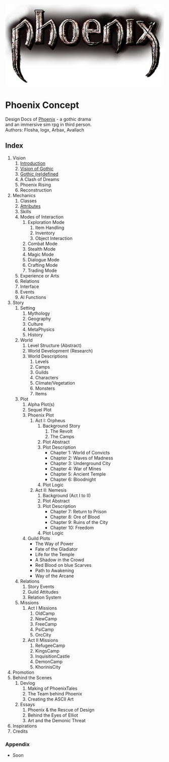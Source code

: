 <a href="/"><img src="/_img/phnx-logo-2023b.png" alt="Phoenix Logo"></a>

# Phoenix Concept

Design Docs of [Phoenix](/) - a gothic drama  
and an immersive sim rpg in third person.  
Authors: Flosha, logx, Arbax, Avallach  

## Index

1. Vision
	1. [Introduction](/vision/introduction)
	2. [Vision of Gothic](/vision/vision-of-gothic)
    2. [Gothic (re)defined](/vision/gothic-defined)
	3. A Clash of Dreams
	4. Phoenix Rising
	5. Reconstruction
2. Mechanics
	1. Classes
	2. [Attributes](/mechanics/attributes.html)
	3. Skills
	4. Modes of Interaction 
		1. Exploration Mode
			1. Item Handling
			2. Inventory
			3. Object Interaction 
		2. Combat Mode
		3. Stealth Mode
		4. Magic Mode
		5. Dialogue Mode
		6. Crafting Mode
		7. Trading Mode
	5. Experience or Arts
	6. Relations
	7. Interface
	8. Events
	9. AI Functions
3. Story
	1. Setting
		1. Mythology
		2. Geography
		3. Culture
		4. MetaPhysics
		5. History
	2. World
		1. Level Structure (Abstract)
		2. World Development (Research)
		3. World Descriptions
			1. Levels
			2. Camps
			3. Guilds
			4. Characters
			5. Climate/Vegetation
			6. Monsters
			7. Items
	3. Plot
		1. Alpha Plot(s)
		2. Sequel Plot
		3. Phoenix Plot 
			1. Act I: Orpheus
				1. Background Story
					1. The Revolt
					2. The Camps
				2. Plot Abstract
				3. Plot Description
					* Chapter 1: World of Convicts
					* Chapter 2: Waves of Madness
					* Chapter 3: Underground City
					* Chapter 4: War of Mines
					* Chapter 5: Ancient Temple
					* Chapter 6: Bloodnight
				4. Plot Logic
			2. Act II: Nemesis
				1. Background (Act I to II)
				2. Plot Abstract
				3. Plot Description
					* Chapter 7: Return to Prison
					* Chapter 8: Ore of Blood
					* Chapter 9: Ruins of the City
					* Chapter 10: Freedom
				4. Plot Logic
		4. Guild Plots
			* The Way of Power
			* Fate of the Gladiator
			* Life for the Temple
			* A Shadow in the Crowd
			* Red Blood on blue Scarves
			* Path to Awakening
			* Way of the Arcane
	4. Relations
		1. Story Events
		2. Guild Attitudes
		3. Relation System
	5. Missions
		1. Act I Missions
			1. OldCamp
			2. NewCamp
			3. FreeCamp
			4. PsiCamp
			5. OrcCity
		2. Act II Missions
			1. RefugeeCamp
			2. KingsCamp
			3. InquisitionCastle
			4. DemonCamp
			5. KhorinisCity
4. Promotion
5. Behind the Scenes
	1. Devlog
		1. Making of PhoenixTales
		2. The Team behind Phoenix
		3. Creating the ASCII Art
	2. Essays
		1. Phoenix & the Rescue of Design
		2. Behind the Eyes of Elliot
		3. Art and the Demonic Threat 
6. Inspirations
7. Credits


### Appendix

* Soon


<p class="doc-pdf">
<!-- Download the Docs -->
<!-- Physical Print -->
</p>